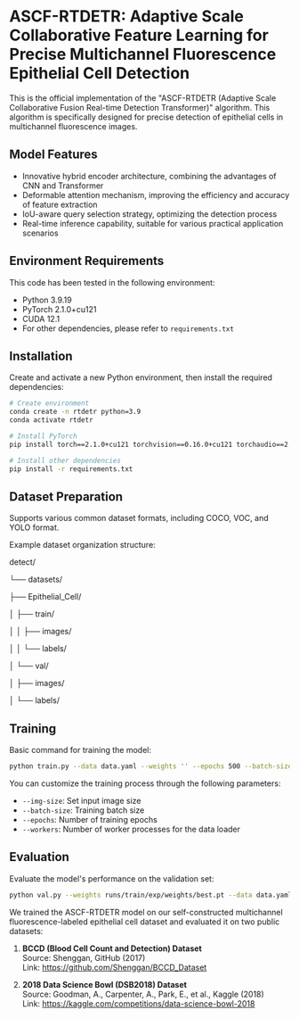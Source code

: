 # ASCF-RTDETR: Adaptive Scale Collaborative Feature Learning for Precise Multichannel Fluorescence Epithelial Cell Detection

This is the official implementation of the "ASCF-RTDETR (Adaptive Scale Collaborative Fusion Real-time Detection Transformer)" algorithm. This algorithm is specifically designed for precise detection of epithelial cells in multichannel fluorescence images.

## Model Features

- Innovative hybrid encoder architecture, combining the advantages of CNN and Transformer
- Deformable attention mechanism, improving the efficiency and accuracy of feature extraction
- IoU-aware query selection strategy, optimizing the detection process
- Real-time inference capability, suitable for various practical application scenarios

## Environment Requirements

This code has been tested in the following environment:

- Python 3.9.19
- PyTorch 2.1.0+cu121
- CUDA 12.1
- For other dependencies, please refer to `requirements.txt`

## Installation

Create and activate a new Python environment, then install the required dependencies:

```bash
# Create environment
conda create -n rtdetr python=3.9
conda activate rtdetr

# Install PyTorch
pip install torch==2.1.0+cu121 torchvision==0.16.0+cu121 torchaudio==2.1.0+cu121

# Install other dependencies
pip install -r requirements.txt
```

## Dataset Preparation

Supports various common dataset formats, including COCO, VOC, and YOLO format.

Example dataset organization structure:

detect/

└── datasets/

├── Epithelial_Cell/

│ ├── train/

│ │ ├── images/

│ │ └── labels/

│ └── val/

│ ├── images/

│ └── labels/

## Training

Basic command for training the model:

```bash
python train.py --data data.yaml --weights '' --epochs 500 --batch-size 16 --device 0,1,2,3
```

You can customize the training process through the following parameters:

- `--img-size`: Set input image size
- `--batch-size`: Training batch size
- `--epochs`: Number of training epochs
- `--workers`: Number of worker processes for the data loader

## Evaluation

Evaluate the model's performance on the validation set:

```bash
python val.py --weights runs/train/exp/weights/best.pt --data data.yaml --img-size 640
```

We trained the ASCF-RTDETR model on our self-constructed multichannel fluorescence-labeled epithelial cell dataset and evaluated it on two public datasets:

1. **BCCD (Blood Cell Count and Detection) Dataset**  
   Source: Shenggan, GitHub (2017)  
   Link: https://github.com/Shenggan/BCCD_Dataset

2. **2018 Data Science Bowl (DSB2018) Dataset**  
   Source: Goodman, A., Carpenter, A., Park, E., et al., Kaggle (2018)  
   Link: https://kaggle.com/competitions/data-science-bowl-2018